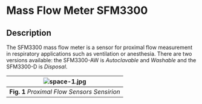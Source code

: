 # Mass Flow Meter SFM3300
## Description
The SFM3300 mass flow meter is a sensor for proximal flow measurement in respiratory applications such as ventilation or anesthesia. There are two versions available: the SFM3300-AW is *Autoclavable* and *Washable* and the SFM3300-D is *Disposal*.

| ![space-1.jpg](![image](https://www.google.com/url?sa=i&url=https%3A%2F%2Fwww.medicalplasticsnews.com%2Fnews%2Fsensor-platform-for-flow-measurement-in-respiratory-devices%2F&psig=AOvVaw0cL_b9CICOfza29hTS2PwH&ust=1633349472615000&source=images&cd=vfe&ved=0CAsQjRxqFwoTCOjH9oubrvMCFQAAAAAdAAAAABAN)) | 
|:--:| 
| **Fig. 1** *Proximal Flow Sensors Sensirion* |
